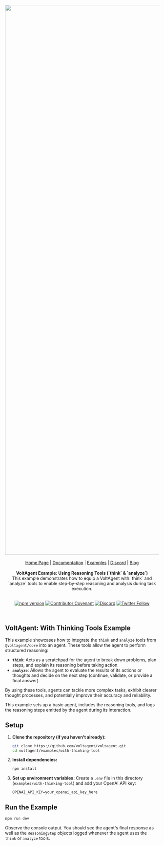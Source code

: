 <div align="center">
<a href="https://voltagent.dev/">
<img width="1800" alt="435380213-b6253409-8741-462b-a346-834cd18565a9" src="https://github.com/user-attachments/assets/452a03e7-eeda-4394-9ee7-0ffbcf37245c" />
</a>

<br/>
<br/>

<div align="center">
    <a href="https://voltagent.dev">Home Page</a> |
    <a href="https://voltagent.dev/docs/">Documentation</a> |
    <a href="https://github.com/voltagent/voltagent/tree/main/examples">Examples</a> |
    <a href="https://s.voltagent.dev/discord">Discord</a> |
    <a href="https://voltagent.dev/blog/">Blog</a>
</div>
</div>

<br/>

<div align="center">
    <strong>VoltAgent Example: Using Reasoning Tools (`think` & `analyze`)</strong><br>
This example demonstrates how to equip a VoltAgent with `think` and `analyze` tools to enable step-by-step reasoning and analysis during task execution.
    <br />
    <br />
</div>

<div align="center">
    
[![npm version](https://img.shields.io/npm/v/@voltagent/core.svg)](https://www.npmjs.com/package/@voltagent/core)
[![Contributor Covenant](https://img.shields.io/badge/Contributor%20Covenant-2.0-4baaaa.svg)](CODE_OF_CONDUCT.md)
[![Discord](https://img.shields.io/discord/1361559153780195478.svg?label=&logo=discord&logoColor=ffffff&color=7389D8&labelColor=6A7EC2)](https://s.voltagent.dev/discord)
[![Twitter Follow](https://img.shields.io/twitter/follow/voltagent_dev?style=social)](https://twitter.com/voltagent_dev)
    
</div>

<br/>

## VoltAgent: With Thinking Tools Example

This example showcases how to integrate the `think` and `analyze` tools from `@voltagent/core` into an agent. These tools allow the agent to perform structured reasoning:

- **`think`**: Acts as a scratchpad for the agent to break down problems, plan steps, and explain its reasoning before taking action.
- **`analyze`**: Allows the agent to evaluate the results of its actions or thoughts and decide on the next step (continue, validate, or provide a final answer).

By using these tools, agents can tackle more complex tasks, exhibit clearer thought processes, and potentially improve their accuracy and reliability.

This example sets up a basic agent, includes the reasoning tools, and logs the reasoning steps emitted by the agent during its interaction.

## Setup

1.  **Clone the repository (if you haven't already):**
    ```bash
    git clone https://github.com/voltagent/voltagent.git
    cd voltagent/examples/with-thinking-tool
    ```
2.  **Install dependencies:**
    ```bash
    npm install
    ```
3.  **Set up environment variables:**
    Create a `.env` file in this directory (`examples/with-thinking-tool`) and add your OpenAI API key:
    ```env
    OPENAI_API_KEY=your_openai_api_key_here
    ```

## Run the Example

```bash
npm run dev
```

Observe the console output. You should see the agent's final response as well as the `ReasoningStep` objects logged whenever the agent uses the `think` or `analyze` tools.
